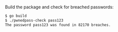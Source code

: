 Build the package and check for breached passwords:

```sh
$ go build
$ ./pwnedpass-check pass123
The password pass123 was found in 82170 breaches.
```